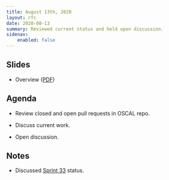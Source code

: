 ```yaml
---
title: August 13th, 2020
layout: rfc
date: 2020-08-13
summary: Reviewed current status and held open discussion.
sidenav:
    enabled: false
---
```


## Slides

- Overview ([PDF](../slides-2020-08-13.pdf))

## Agenda

- Review closed and open pull requests in OSCAL repo.
- Discuss current work.

- Open discussion.

## Notes

- Discussed [Sprint 33](https://github.com/usnistgov/OSCAL/projects/32) status.
